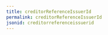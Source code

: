 ```yaml
---
title: creditorReferenceIssuerId
permalink: creditorReferenceIssuerId
jsonid: creditorreferenceissuerid
---
```

